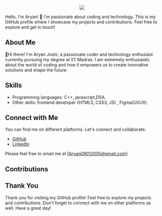  <p align="center">
   <img src="https://capsule-render.vercel.app/api?type=venom&color=0:feac5e,
      50:c779d0,
      100:4bc0c8&height=300&section=header&text=Hey%20Everyone👋&fontSize=90" /></p>

Hello, I'm Aryan! 👋 I'm passionate about coding and technology. This is my GitHub profile where I showcase my projects and contributions. Feel free to explore and get in touch!

## About Me
  👋Hi there! I'm Aryan Joshi, a passionate coder and technology enthusiast currently pursuing my degree at IIT Madras. I am extremely enthusiastic about the world of coding and how it empowers us to create innovative solutions and shape the future.

 

## Skills

- Programming languages: C++, javascript,DSA.
- Other skills: frontend developer (HTML5, CSS3, JS) , Figma(UI/UX)

## Connect with Me

You can find me on different platforms. Let's connect and collaborate:

- [GitHub]( github.com/ARYANjoshi09)
- [LinkedIn](www.linkedin.com/in/aryan-joshi-magneta0901)
  

Please feel free to email me at [Aryan09012005@gmail.com].

## Contributions

 

 
## Thank You

Thank you for visiting my GitHub profile! Feel free to explore my projects and contributions. Don't forget to connect with me on other platforms as well. Have a great day!


<!---
ARYANjoshi09/ARYANjoshi09 is a ✨ special ✨ repository because its `README.md` (this file) appears on your GitHub profile.
You can click the Preview link to take a look at your changes.
--->
